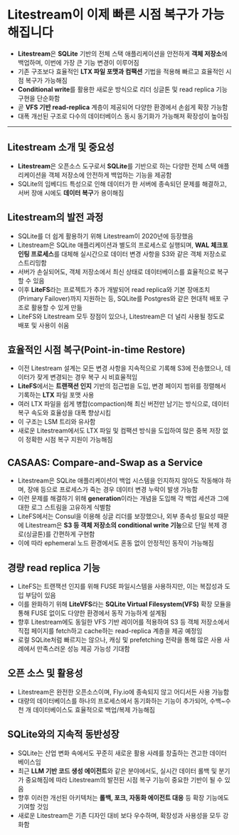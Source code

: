 # Litestream이 이제 빠른 시점 복구가 가능해집니다


* **Litestream**은 **SQLite** 기반의 전체 스택 애플리케이션을 안전하게 **객체 저장소**에 백업하며, 이번에 가장 큰 기능 변경이 이루어짐
* 기존 구조보다 효율적인 **LTX 파일 포맷과 컴팩션** 기법을 적용해 빠르고 효율적인 시점 복구가 가능해짐
* **Conditional write**를 활용한 새로운 방식으로 리더 싱글톤 및 read replica 기능 구현을 단순화함
* 곧 **VFS 기반 read-replica** 계층이 제공되어 다양한 환경에서 손쉽게 확장 가능함
* 대폭 개선된 구조로 다수의 데이터베이스 동시 동기화가 가능해져 확장성이 높아짐

---

Litestream 소개 및 중요성
-------------------

* **Litestream**은 오픈소스 도구로서 **SQLite**를 기반으로 하는 다양한 전체 스택 애플리케이션을 객체 저장소에 안전하게 백업하는 기능을 제공함
* SQLite의 임베디드 특성으로 인해 데이터가 한 서버에 종속되던 문제를 해결하고, 서버 장애 시에도 **데이터 복구**가 용이해짐

Litestream의 발전 과정
-----------------

* SQLite를 더 쉽게 활용하기 위해 Litestream이 2020년에 등장했음
* Litestream은 SQLite 애플리케이션과 별도의 프로세스로 실행되며, **WAL 체크포인팅 프로세스**를 대체해 실시간으로 데이터 변경 사항을 S3와 같은 객체 저장소로 스트리밍함
* 서버가 손실되어도, 객체 저장소에서 최신 상태로 데이터베이스를 효율적으로 복구할 수 있음
* 이후 **LiteFS**라는 프로젝트가 추가 개발되어 read replica와 기본 장애조치(Primary Failover)까지 지원하는 등, SQLite를 Postgres와 같은 현대적 배포 구조로 활용할 수 있게 만듦
* LiteFS와 Litestream 모두 장점이 있으나, Litestream은 더 널리 사용될 정도로 배포 및 사용이 쉬움

효율적인 시점 복구(Point-in-time Restore)
---------------------------------

* 이전 Litestream 설계는 모든 변경 사항을 지속적으로 기록해 S3에 전송했으나, 데이터가 잦게 변경되는 경우 복구 시 비효율적임
* **LiteFS**에서는 **트랜잭션 인지** 기반의 접근법을 도입, 변경 페이지 범위를 정렬해서 기록하는 **LTX** 파일 포맷 사용
* 여러 LTX 파일을 쉽게 병합(compaction)해 최신 버전만 남기는 방식으로, 데이터 복구 속도와 효율성을 대폭 향상시킴
* 이 구조는 LSM 트리와 유사함
* 새로운 Litestream에서도 LTX 파일 및 컴팩션 방식을 도입하여 많은 중복 저장 없이 정확한 시점 복구 지원이 가능해짐

CASAAS: Compare-and-Swap as a Service
-------------------------------------

* Litestream은 SQLite 애플리케이션이 백업 시스템을 인지하지 않아도 작동해야 하며, 장애 등으로 프로세스가 죽는 경우 데이터 변경 누락이 발생 가능함
* 이런 문제를 해결하기 위해 **generation**이라는 개념을 도입해 각 백업 세션과 그에 대한 로그 스트림을 고유하게 식별함
* LiteFS에서는 Consul을 이용해 싱글 리더를 보장했으나, 외부 종속성 필요성 때문에 Litestream은 **S3 등 객체 저장소의 conditional write 기능**으로 단일 복제 경로(싱글톤)를 간편하게 구현함
* 이에 따라 ephemeral 노드 환경에서도 혼동 없이 안정적인 동작이 가능해짐

경량 read replica 기능
------------------

* LiteFS는 트랜잭션 인지를 위해 FUSE 파일시스템을 사용하지만, 이는 복잡성과 도입 부담이 있음
* 이를 완화하기 위해 **LiteVFS**라는 **SQLite Virtual Filesystem(VFS)** 확장 모듈을 통해 FUSE 없이도 다양한 환경에서 동작 가능하게 설계됨
* 향후 Litestream에도 동일한 VFS 기반 레이어를 적용하여 S3 등 객체 저장소에서 직접 페이지를 fetch하고 cache하는 read-replica 계층을 제공 예정임
* 로컬 SQLite처럼 빠르지는 않으나, 캐싱 및 prefetching 전략을 통해 많은 사용 사례에서 만족스러운 성능 제공 가능성 기대함

오픈 소스 및 활용성
-----------

* Litestream은 완전한 오픈소스이며, Fly.io에 종속되지 않고 어디서든 사용 가능함
* 대량의 데이터베이스를 하나의 프로세스에서 동기화하는 기능이 추가되어, 수백~수천 개 데이터베이스도 효율적으로 백업/복제 가능해짐

SQLite와의 지속적 동반성장
-----------------

* SQLite는 산업 변화 속에서도 꾸준히 새로운 활용 사례를 창출하는 견고한 데이터베이스임
* 최근 **LLM 기반 코드 생성 에이전트**와 같은 분야에서도, 실시간 데이터 롤백 및 분기가 중요해짐에 따라 Litestream의 발전된 시점 복구 기능이 중요한 기반이 될 수 있음
* 향후 이러한 개선된 아키텍처는 **롤백, 포크, 자동화 에이전트 대응** 등 확장 기능에도 기여할 것임
* 새로운 Litestream은 기존 디자인 대비 보다 우수하며, 확장성과 사용성을 모두 강화함
